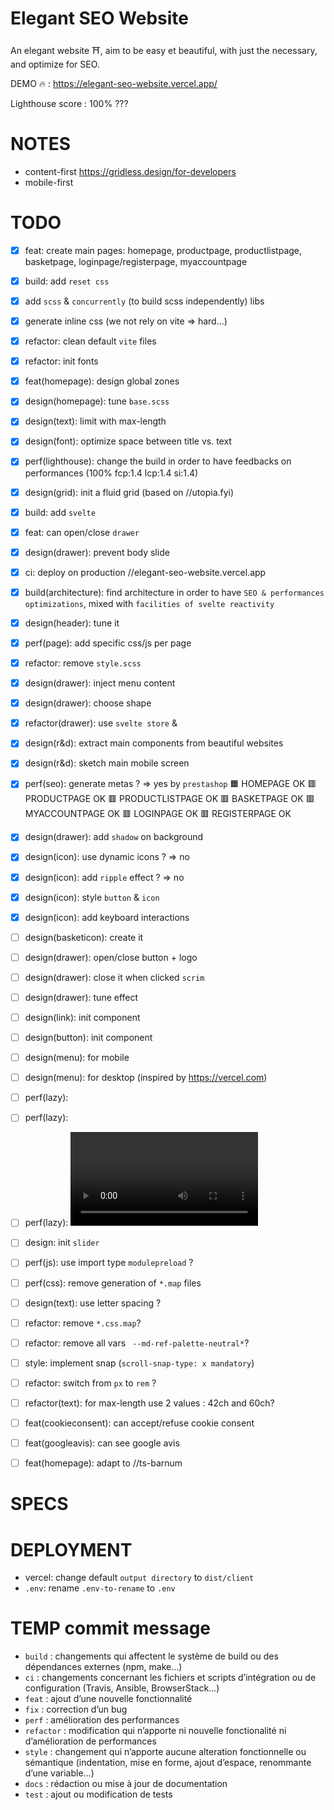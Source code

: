 # Elegant SEO Website
An elegant website ⛩️, aim to be easy et beautiful, with just the necessary, and optimize for SEO.

DEMO 🔥 : https://elegant-seo-website.vercel.app/

Lighthouse score : 100% ???

# NOTES

- content-first https://gridless.design/for-developers
- mobile-first

# TODO

- [x] feat: create main pages: homepage, productpage, productlistpage, basketpage, loginpage/registerpage, myaccountpage
- [x] build: add `reset css`
- [x] add `scss` & `concurrently` (to build scss independently) libs
- [x] generate inline css (we not rely on vite => hard...)
- [x] refactor: clean default `vite` files
- [x] refactor: init fonts
- [x] feat(homepage): design global zones
- [x] design(homepage): tune `base.scss`
- [x] design(text): limit with max-length
- [x] design(font): optimize space between title vs. text
- [x] perf(lighthouse): change the build in order to have feedbacks on performances (100% fcp:1.4 lcp:1.4 si:1.4)
- [x] design(grid): init a fluid grid (based on //utopia.fyi)
- [x] build: add `svelte` 
- [x] feat: can open/close `drawer`
- [x] design(drawer): prevent body slide
- [x] ci: deploy on production //elegant-seo-website.vercel.app
- [x] build(architecture): find architecture in order to have `SEO & performances optimizations`, mixed with `facilities of svelte reactivity`
- [x] design(header): tune it
- [x] perf(page): add specific css/js per page
- [x] refactor: remove `style.scss`
- [x] design(drawer): inject menu content
- [x] design(drawer): choose shape
- [x] refactor(drawer): use `svelte store` & <custom-component>
- [x] design(r&d): extract main components from beautiful websites
- [x] design(r&d): sketch main mobile screen
- [x] perf(seo): generate metas ? => yes by `prestashop`
🟧 HOMEPAGE OK
🟥 PRODUCTPAGE OK
🟥 PRODUCTLISTPAGE OK
🟥 BASKETPAGE OK
🟥 MYACCOUNTPAGE OK
🟥 LOGINPAGE OK
🟥 REGISTERPAGE OK
- [x] design(drawer): add `shadow` on background
- [x] design(icon): use dynamic icons ? => no
- [x] design(icon): add `ripple` effect ? => no
- [x] design(icon): style `button` & `icon`
- [x] design(icon): add keyboard interactions
- [ ] design(basketicon): create it

- [ ] design(drawer): open/close button + logo
- [ ] design(drawer): close it when clicked `scrim`
- [ ] design(drawer): tune effect
- [ ] design(link): init component
- [ ] design(button): init component
- [ ] design(menu): for mobile
- [ ] design(menu): for desktop (inspired by https://vercel.com)
- [ ] perf(lazy): <img loading="lazy" src="">
- [ ] perf(lazy): <icon>
- [ ] perf(lazy): <video>
- [ ] design: init `slider`
- [ ] perf(js): use import type `modulepreload` ?
- [ ] perf(css): remove generation of `*.map` files
- [ ] design(text): use letter spacing ?
- [ ] refactor: remove `*.css.map`?
- [ ] refactor: remove all vars ` --md-ref-palette-neutral*`?
- [ ] style: implement snap (`scroll-snap-type: x mandatory`)
- [ ] refactor: switch from `px` to `rem` ?
- [ ] refactor(text): for max-length use 2 values : 42ch and 60ch?
- [ ] feat(cookieconsent): can accept/refuse cookie consent
- [ ] feat(googleavis): can see google avis
- [ ] feat(homepage): adapt to //ts-barnum

# SPECS

# DEPLOYMENT

- vercel: change default `output directory` to `dist/client`
- `.env`: rename `.env-to-rename` to `.env`

# TEMP commit message

- `build` : changements qui affectent le système de build ou des dépendances externes (npm, make…)
- `ci` : changements concernant les fichiers et scripts d’intégration ou de configuration (Travis, Ansible, BrowserStack…)
- `feat` : ajout d’une nouvelle fonctionnalité
- `fix` : correction d’un bug
- `perf` : amélioration des performances
- `refactor` : modification qui n’apporte ni nouvelle fonctionalité ni d’amélioration de performances
- `style` : changement qui n’apporte aucune alteration fonctionnelle ou sémantique (indentation, mise en forme, ajout d’espace, renommante d’une variable…)
- `docs` : rédaction ou mise à jour de documentation
- `test` : ajout ou modification de tests